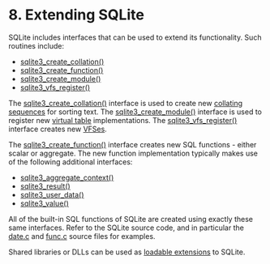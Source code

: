 # 8\. Extending SQLite



 SQLite includes interfaces that can be used to extend its functionality.
 Such routines include:



* [sqlite3\_create\_collation()](c3ref/create_collation.html)
* [sqlite3\_create\_function()](c3ref/create_function.html)
* [sqlite3\_create\_module()](c3ref/create_module.html)
* [sqlite3\_vfs\_register()](c3ref/vfs_find.html)



 The [sqlite3\_create\_collation()](c3ref/create_collation.html) interface is used to create new
 [collating sequences](datatype3.html#collation) for sorting text.
 The [sqlite3\_create\_module()](c3ref/create_module.html) interface is used to register new
 [virtual table](vtab.html) implementations.
 The [sqlite3\_vfs\_register()](c3ref/vfs_find.html) interface creates new [VFSes](vfs.html).




 The [sqlite3\_create\_function()](c3ref/create_function.html) interface creates new SQL functions \-
 either scalar or aggregate. The new function implementation typically
 makes use of the following additional interfaces:



* [sqlite3\_aggregate\_context()](c3ref/aggregate_context.html)
* [sqlite3\_result()](c3ref/result_blob.html)
* [sqlite3\_user\_data()](c3ref/user_data.html)
* [sqlite3\_value()](c3ref/value_blob.html)



 All of the built\-in SQL functions of SQLite are created using exactly
 these same interfaces. Refer to the SQLite source code, and in particular
 the
 [date.c](https://www.sqlite.org/src/doc/trunk/src/date.c) and
 [func.c](https://www.sqlite.org/src/doc/trunk/src/func.c) source files
 for examples.




 Shared libraries or DLLs can be used as [loadable extensions](loadext.html) to SQLite.



